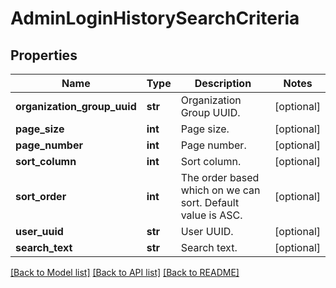 # AdminLoginHistorySearchCriteria

## Properties
Name | Type | Description | Notes
------------ | ------------- | ------------- | -------------
**organization_group_uuid** | **str** | Organization Group UUID. | [optional] 
**page_size** | **int** | Page size. | [optional] 
**page_number** | **int** | Page number. | [optional] 
**sort_column** | **int** | Sort column. | [optional] 
**sort_order** | **int** | The order based which on we can sort. Default value is ASC. | [optional] 
**user_uuid** | **str** | User UUID. | [optional] 
**search_text** | **str** | Search text. | [optional] 

[[Back to Model list]](../README.md#documentation-for-models) [[Back to API list]](../README.md#documentation-for-api-endpoints) [[Back to README]](../README.md)


